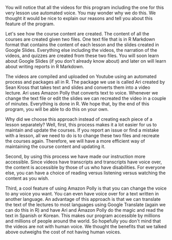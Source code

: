 You will notice that all the videos for this program including the one for this very lesson use automated voice. You may wonder why we do this. We thought it would be nice to explain our reasons and tell you about this feature of the program.

Let's see how the course content are created. The content of all the courses are created given two files. One text file that is in R Markdown format that contains the content of each lesson and the slides created in Google Slides. Everything else including the videos, the narration of the videos, and quizzes are created from these two files. You will soon learn about Google Slides (if you don't already know about) and later on will learn about writing reports in R Markdown. 

The videos are compiled and uploaded on Youtube using an automated process and packages all in R. The package we use is called Ari created by Sean Kross that takes text and slides and converts them into a video lecture. Ari uses Amazon Polly that converts text to voice. Whenever we change the text file or edit the slides we can recreated the video in a couple of minutes. Everything is done in R. We hope that, by the end of this program, you will be able to do this on your own.

Why did we choose this approach instead of creating each piece of a lesson separately? Well, first, this process makes it a lot easier for us to maintain and update the courses. If you report an issue or find a mistake with a lesson, all we need to do is to change these two files and recreate the courses again. Therefore, we will have a more efficient way of maintaining the course content and updating it.

Second, by using this process we have made our instruction more accessible. Since videos have transcripts and transcripts have voice over, the content is accessible by those of us who have disabilities. For everyone else, you can have a choice of reading versus listening versus watching the content as you wish.

Third, a cool feature of using Amazon Polly is that you can change the voice to any voice you want. You can even have voice over for a text written in another language. An advantage of this approach is that we can translate the text of the lectures to most languages using Google Translate (again we can do this in R) and have Ari and Amazon Polly do the magic and read the text in Spanish or Korean. This makes our program accessible by millions and millions of people around the world. So hopefully you don't mind that the videos are not with human voice. We thought the benefits that we talked above outweighs the cost of not having human voices.